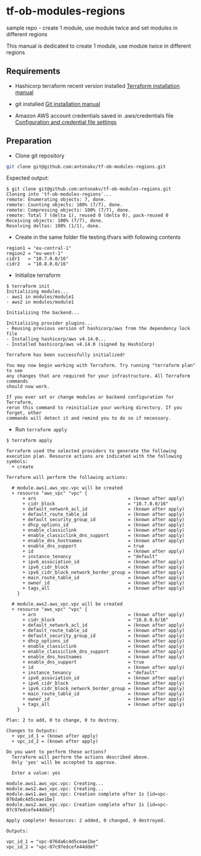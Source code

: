# tf-ob-modules-regions
sample repo - create 1 module, use module twice and set modules in different regions

This manual is dedicated to create 1 module, use module twice in different regions

## Requirements

- Hashicorp terraform recent version installed
[Terraform installation manual](https://learn.hashicorp.com/tutorials/terraform/install-cli)

- git installed
[Git installation manual](https://git-scm.com/download/mac)

- Amazon AWS account credentials saved in .aws/credentials file
[Configuration and credential file settings](https://docs.aws.amazon.com/cli/latest/userguide/cli-configure-files.html)

## Preparation 

- Clone git repository

```bash
git clone git@github.com:antonakv/tf-ob-modules-regions.git
```

Expected output:

```
$ git clone git@github.com:antonakv/tf-ob-modules-regions.git
Cloning into 'tf-ob-modules-regions'...
remote: Enumerating objects: 7, done.
remote: Counting objects: 100% (7/7), done.
remote: Compressing objects: 100% (7/7), done.
remote: Total 7 (delta 1), reused 0 (delta 0), pack-reused 0
Receiving objects: 100% (7/7), done.
Resolving deltas: 100% (1/1), done.
```

- Create in the same folder file testing.tfvars with following contents

```
region1 = "eu-central-1"
region2 = "eu-west-1"
cidr1   = "10.7.0.0/16"
cidr2   = "10.8.0.0/16"
```

- Initialize terraform

```
$ terraform init   
Initializing modules...
- aws1 in modules/module1
- aws2 in modules/module1

Initializing the backend...

Initializing provider plugins...
- Reusing previous version of hashicorp/aws from the dependency lock file
- Installing hashicorp/aws v4.14.0...
- Installed hashicorp/aws v4.14.0 (signed by HashiCorp)

Terraform has been successfully initialized!

You may now begin working with Terraform. Try running "terraform plan" to see
any changes that are required for your infrastructure. All Terraform commands
should now work.

If you ever set or change modules or backend configuration for Terraform,
rerun this command to reinitialize your working directory. If you forget, other
commands will detect it and remind you to do so if necessary.
```

- Run `terraform apply`

```
$ terraform apply

Terraform used the selected providers to generate the following execution plan. Resource actions are indicated with the following symbols:
  + create

Terraform will perform the following actions:

  # module.aws1.aws_vpc.vpc will be created
  + resource "aws_vpc" "vpc" {
      + arn                                  = (known after apply)
      + cidr_block                           = "10.7.0.0/16"
      + default_network_acl_id               = (known after apply)
      + default_route_table_id               = (known after apply)
      + default_security_group_id            = (known after apply)
      + dhcp_options_id                      = (known after apply)
      + enable_classiclink                   = (known after apply)
      + enable_classiclink_dns_support       = (known after apply)
      + enable_dns_hostnames                 = (known after apply)
      + enable_dns_support                   = true
      + id                                   = (known after apply)
      + instance_tenancy                     = "default"
      + ipv6_association_id                  = (known after apply)
      + ipv6_cidr_block                      = (known after apply)
      + ipv6_cidr_block_network_border_group = (known after apply)
      + main_route_table_id                  = (known after apply)
      + owner_id                             = (known after apply)
      + tags_all                             = (known after apply)
    }

  # module.aws2.aws_vpc.vpc will be created
  + resource "aws_vpc" "vpc" {
      + arn                                  = (known after apply)
      + cidr_block                           = "10.8.0.0/16"
      + default_network_acl_id               = (known after apply)
      + default_route_table_id               = (known after apply)
      + default_security_group_id            = (known after apply)
      + dhcp_options_id                      = (known after apply)
      + enable_classiclink                   = (known after apply)
      + enable_classiclink_dns_support       = (known after apply)
      + enable_dns_hostnames                 = (known after apply)
      + enable_dns_support                   = true
      + id                                   = (known after apply)
      + instance_tenancy                     = "default"
      + ipv6_association_id                  = (known after apply)
      + ipv6_cidr_block                      = (known after apply)
      + ipv6_cidr_block_network_border_group = (known after apply)
      + main_route_table_id                  = (known after apply)
      + owner_id                             = (known after apply)
      + tags_all                             = (known after apply)
    }

Plan: 2 to add, 0 to change, 0 to destroy.

Changes to Outputs:
  + vpc_id_1 = (known after apply)
  + vpc_id_2 = (known after apply)

Do you want to perform these actions?
  Terraform will perform the actions described above.
  Only 'yes' will be accepted to approve.

  Enter a value: yes

module.aws1.aws_vpc.vpc: Creating...
module.aws2.aws_vpc.vpc: Creating...
module.aws1.aws_vpc.vpc: Creation complete after 1s [id=vpc-076da6c4d5ceae1be]
module.aws2.aws_vpc.vpc: Creation complete after 1s [id=vpc-07c97edcefe44ddef]

Apply complete! Resources: 2 added, 0 changed, 0 destroyed.

Outputs:

vpc_id_1 = "vpc-076da6c4d5ceae1be"
vpc_id_2 = "vpc-07c97edcefe44ddef"
```

